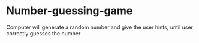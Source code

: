 # Number-guessing-game
Computer will generate a random number and give the user hints, until user correctly guesses the number
